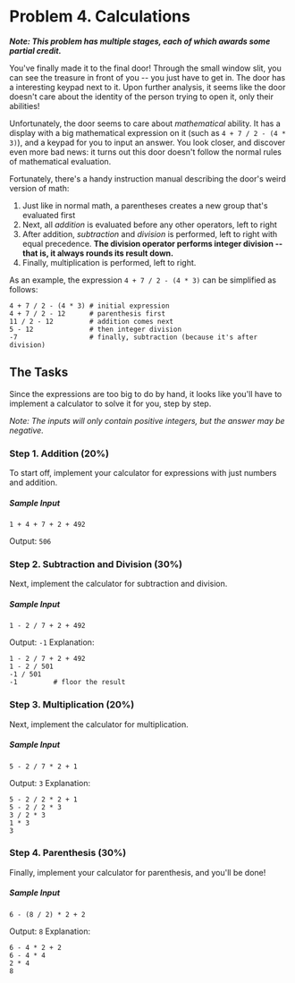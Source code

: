 # Problem 4. Calculations

**_Note: This problem has multiple stages, each of which awards some partial credit._**

You've finally made it to the final door! Through the small window slit, you can
see the treasure in front of you -- you just have to get in. The door has a interesting
keypad next to it. Upon further analysis, it seems like the door doesn't care
about the identity of the person trying to open it, only their abilities!

Unfortunately, the door seems to care about _mathematical_ ability. It has a display
with a big mathematical expression on it (such as `4 + 7 / 2 - (4 * 3)`), and a keypad for you to input an answer.
You look closer, and discover even more bad news: it turns out this door doesn't follow
the normal rules of mathematical evaluation.

Fortunately, there's a handy instruction manual describing the door's weird version of math:
1. Just like in normal math, a parentheses creates a new group that's evaluated first
2. Next, all _addition_ is evaluated before any other operators, left to right
3. After addition, _subtraction_ and _division_ is performed, left to right with equal 
precedence. **The division operator performs integer division -- that is, it always rounds its result down.**
4. Finally, multiplication is performed, left to right.

As an example, the expression `4 + 7 / 2 - (4 * 3)` can be simplified as follows:
```
4 + 7 / 2 - (4 * 3) # initial expression
4 + 7 / 2 - 12      # parenthesis first
11 / 2 - 12         # addition comes next
5 - 12              # then integer division
-7                  # finally, subtraction (because it's after division)
```

## The Tasks
Since the expressions are too big to do by hand, it looks like you'll have
to implement a calculator to solve it for you, step by step.

_Note: The inputs will only contain positive integers, but the answer may be negative._

### Step 1. Addition (20%)
To start off, implement your calculator for expressions with just numbers and addition.

##### Sample Input
```
1 + 4 + 7 + 2 + 492
```
Output: `506`

### Step 2. Subtraction and Division (30%)
Next, implement the calculator for subtraction and division.
##### Sample Input
```
1 - 2 / 7 + 2 + 492
```
Output: `-1`
Explanation:
```
1 - 2 / 7 + 2 + 492
1 - 2 / 501
-1 / 501
-1         # floor the result
```

### Step 3. Multiplication (20%)
Next, implement the calculator for multiplication.
##### Sample Input
```
5 - 2 / 7 * 2 + 1
```
Output: `3`
Explanation:
```
5 - 2 / 2 * 2 + 1
5 - 2 / 2 * 3
3 / 2 * 3
1 * 3
3
```

### Step 4. Parenthesis (30%)
Finally, implement your calculator for parenthesis, and you'll be done!
##### Sample Input
```
6 - (8 / 2) * 2 + 2
```
Output: `8`
Explanation:
```
6 - 4 * 2 + 2
6 - 4 * 4
2 * 4
8
```

